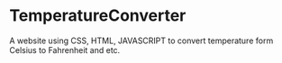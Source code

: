 # TemperatureConverter
A website using CSS, HTML, JAVASCRIPT to convert temperature form Celsius to Fahrenheit and etc.
